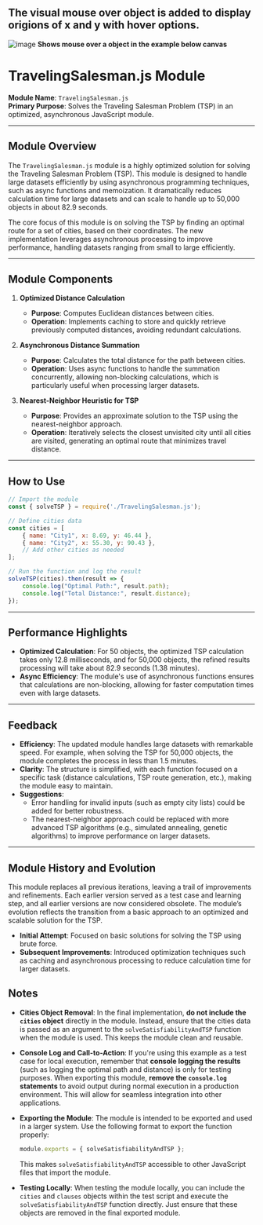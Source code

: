 ## **The visual mouse over object is added to display origions of x and y with hover options.** 
![image](https://github.com/user-attachments/assets/f0db00f9-5917-44b1-8813-4b6ac4c613db)
**Shows mouse over a object in the example below canvas**


# **TravelingSalesman.js Module**

**Module Name**: `TravelingSalesman.js`  
**Primary Purpose**: Solves the Traveling Salesman Problem (TSP) in an optimized, asynchronous JavaScript module.

---

## **Module Overview**

The `TravelingSalesman.js` module is a highly optimized solution for solving the Traveling Salesman Problem (TSP). This module is designed to handle large datasets efficiently by using asynchronous programming techniques, such as async functions and memoization. It dramatically reduces calculation time for large datasets and can scale to handle up to 50,000 objects in about 82.9 seconds.

The core focus of this module is on solving the TSP by finding an optimal route for a set of cities, based on their coordinates. The new implementation leverages asynchronous processing to improve performance, handling datasets ranging from small to large efficiently.

---

## **Module Components**

1. **Optimized Distance Calculation**  
   - **Purpose**: Computes Euclidean distances between cities.
   - **Operation**: Implements caching to store and quickly retrieve previously computed distances, avoiding redundant calculations.

2. **Asynchronous Distance Summation**  
   - **Purpose**: Calculates the total distance for the path between cities.
   - **Operation**: Uses async functions to handle the summation concurrently, allowing non-blocking calculations, which is particularly useful when processing larger datasets.

3. **Nearest-Neighbor Heuristic for TSP**  
   - **Purpose**: Provides an approximate solution to the TSP using the nearest-neighbor approach.
   - **Operation**: Iteratively selects the closest unvisited city until all cities are visited, generating an optimal route that minimizes travel distance.

---

## **How to Use**

```javascript
// Import the module
const { solveTSP } = require('./TravelingSalesman.js');

// Define cities data
const cities = [
    { name: "City1", x: 8.69, y: 46.44 },
    { name: "City2", x: 55.30, y: 90.43 },
    // Add other cities as needed
];

// Run the function and log the result
solveTSP(cities).then(result => {
    console.log("Optimal Path:", result.path);
    console.log("Total Distance:", result.distance);
});
```

---

## **Performance Highlights**

- **Optimized Calculation**: For 50 objects, the optimized TSP calculation takes only 12.8 milliseconds, and for 50,000 objects, the refined results processing will take about 82.9 seconds (1.38 minutes).
- **Async Efficiency**: The module's use of asynchronous functions ensures that calculations are non-blocking, allowing for faster computation times even with large datasets.

---

## **Feedback**

- **Efficiency**: The updated module handles large datasets with remarkable speed. For example, when solving the TSP for 50,000 objects, the module completes the process in less than 1.5 minutes.
- **Clarity**: The structure is simplified, with each function focused on a specific task (distance calculations, TSP route generation, etc.), making the module easy to maintain.
- **Suggestions**:  
  - Error handling for invalid inputs (such as empty city lists) could be added for better robustness.
  - The nearest-neighbor approach could be replaced with more advanced TSP algorithms (e.g., simulated annealing, genetic algorithms) to improve performance on larger datasets.

---

## **Module History and Evolution**

This module replaces all previous iterations, leaving a trail of improvements and refinements. Each earlier version served as a test case and learning step, and all earlier versions are now considered obsolete. The module’s evolution reflects the transition from a basic approach to an optimized and scalable solution for the TSP.

- **Initial Attempt**: Focused on basic solutions for solving the TSP using brute force.
- **Subsequent Improvements**: Introduced optimization techniques such as caching and asynchronous processing to reduce calculation time for larger datasets.

## **Notes**

- **Cities Object Removal**: In the final implementation, **do not include the `cities` object** directly in the module. Instead, ensure that the cities data is passed as an argument to the `solveSatisfiabilityAndTSP` function when the module is used. This keeps the module clean and reusable.

- **Console Log and Call-to-Action**: If you're using this example as a test case for local execution, remember that **console logging the results** (such as logging the optimal path and distance) is only for testing purposes. When exporting this module, **remove the `console.log` statements** to avoid output during normal execution in a production environment. This will allow for seamless integration into other applications.

- **Exporting the Module**: The module is intended to be exported and used in a larger system. Use the following format to export the function properly:
  
  ```javascript
  module.exports = { solveSatisfiabilityAndTSP };
  ```

  This makes `solveSatisfiabilityAndTSP` accessible to other JavaScript files that import the module.

- **Testing Locally**: When testing the module locally, you can include the `cities` and `clauses` objects within the test script and execute the `solveSatisfiabilityAndTSP` function directly. Just ensure that these objects are removed in the final exported module.
